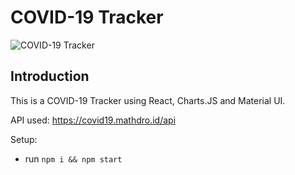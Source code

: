 # COVID-19 Tracker

![COVID-19 Tracker](https://i.ibb.co/X87BqVY/Screenshot-2020-04-13-at-10-14-58.png)

## Introduction
This is a COVID-19 Tracker using React, Charts.JS and Material UI.

API used: https://covid19.mathdro.id/api

Setup:
- run ```npm i && npm start```
